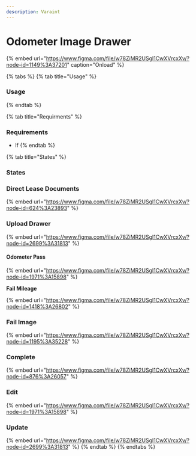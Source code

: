 ```yaml
---
description: Varaint
---
```


# Odometer Image Drawer

{% embed url="https://www.figma.com/file/w78ZiMR2USgl1CwXVrcxXv/?node-id=1149%3A37201" caption="Onload" %}

{% tabs %}
{% tab title="Usage" %}
### Usage
{% endtab %}

{% tab title="Requirments" %}
### Requirements

* If 
{% endtab %}

{% tab title="States" %}
### States

### Direct Lease Documents

{% embed url="https://www.figma.com/file/w78ZiMR2USgl1CwXVrcxXv/?node-id=624%3A23893" %}

### Upload Drawer

{% embed url="https://www.figma.com/file/w78ZiMR2USgl1CwXVrcxXv/?node-id=2699%3A31813" %}

#### Odometer Pass

{% embed url="https://www.figma.com/file/w78ZiMR2USgl1CwXVrcxXv/?node-id=1971%3A15898" %}

**Fail Mileage**

{% embed url="https://www.figma.com/file/w78ZiMR2USgl1CwXVrcxXv/?node-id=1418%3A26802" %}

### **Fail Image**

{% embed url="https://www.figma.com/file/w78ZiMR2USgl1CwXVrcxXv/?node-id=1195%3A35228" %}

### Complete

{% embed url="https://www.figma.com/file/w78ZiMR2USgl1CwXVrcxXv/?node-id=876%3A26057" %}

### Edit

{% embed url="https://www.figma.com/file/w78ZiMR2USgl1CwXVrcxXv/?node-id=1971%3A15898" %}

### Update

{% embed url="https://www.figma.com/file/w78ZiMR2USgl1CwXVrcxXv/?node-id=2699%3A31813" %}
{% endtab %}
{% endtabs %}







